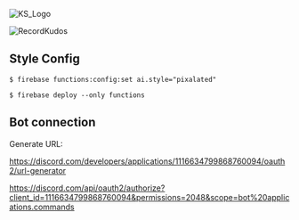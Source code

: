 ![KS_Logo](https://github.com/pschoffer/kudosMinter/assets/19240162/393202d0-6edb-4bb3-ae32-8eb7ca749984)


![RecordKudos](https://github.com/pschoffer/kudosMinter/assets/19240162/beed2a45-6b77-4e2b-b0a7-44aa83748e6b)



## Style Config

```
$ firebase functions:config:set ai.style="pixalated"

$ firebase deploy --only functions

```

## Bot connection

Generate URL:

https://discord.com/developers/applications/1116634799868760094/oauth2/url-generator

https://discord.com/api/oauth2/authorize?client_id=1116634799868760094&permissions=2048&scope=bot%20applications.commands
